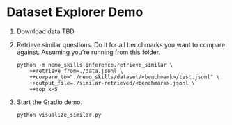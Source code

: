 # Dataset Explorer Demo

1. Download data TBD
2. Retrieve similar questions. Do it for all benchmarks you want to compare against.
   Assuming you're running from this folder.

   ```
   python -m nemo_skills.inference.retrieve_similar \
       ++retrieve_from=./data.jsonl \
       ++compare_to="./nemo_skills/dataset/<benchmark>/test.jsonl" \
       ++output_file=./similar-retrieved/<benchmark>.jsonl \
       ++top_k=5
   ```

3. Start the Gradio demo.

   ```
   python visualize_similar.py
   ```